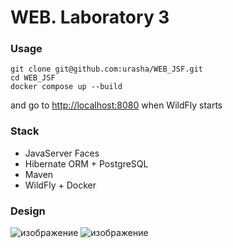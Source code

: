 # WEB. Laboratory 3

### Usage
```
git clone git@github.com:urasha/WEB_JSF.git
cd WEB_JSF
docker compose up --build
```
and go to [http://localhost:8080](http://localhost:8080) when WildFly starts

### Stack
- JavaServer Faces
- Hibernate ORM + PostgreSQL
- Maven
- WildFly + Docker
     
### Design
![изображение](https://github.com/user-attachments/assets/6047359e-12fd-4cb6-b1b0-1c9289013f4c)
![изображение](https://github.com/user-attachments/assets/75a7f2a9-5f01-412f-9444-713666424ace)
